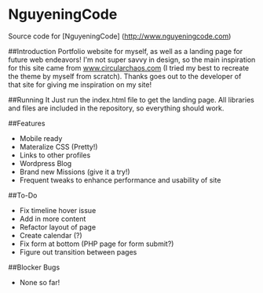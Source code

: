 # NguyeningCode
Source code for [NguyeningCode] (http://www.nguyeningcode.com)

##Introduction
Portfolio website for myself, as well as a landing page for future web endeavors! I'm not super savvy in design, so the main inspiration for this site came from www.circularchaos.com (I tried my best to recreate the theme by myself from scratch). Thanks goes out to the developer of that site for giving me inspiration on my site!

##Running It
Just run the index.html file to get the landing page. All libraries and files are included in the repository, so everything should work.

##Features
- Mobile ready
- Materalize CSS (Pretty!)
- Links to other profiles
- Wordpress Blog
- Brand new Missions (give it a try!)
- Frequent tweaks to enhance performance and usability of site


##To-Do
- Fix timeline hover issue
- Add in more content
- Refactor layout of page
- Create calendar (?)
- Fix form at bottom (PHP page for form submit?)
- Figure out transition between pages

##Blocker Bugs
- None so far!
